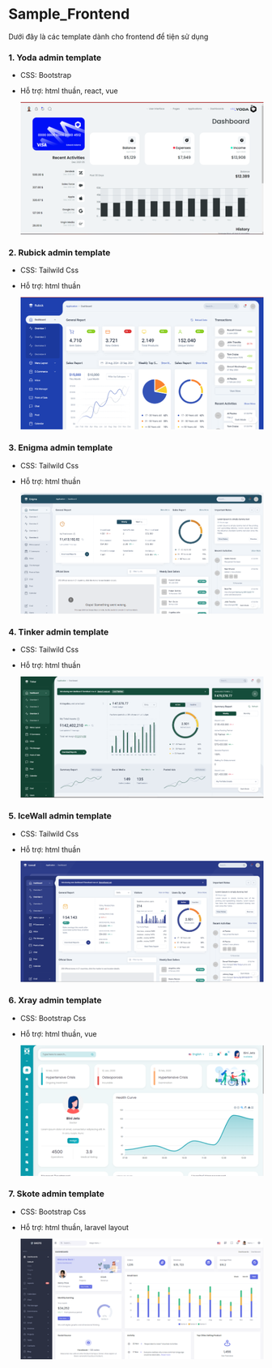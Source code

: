 # Sample_Frontend
Dưới đây là các template dành cho frontend để tiện sử dụng

### 1. Yoda admin template
- CSS: Bootstrap
- Hỗ trợ: html thuần, react, vue

  ![Trang chủ yoda admin](./images/yoda-admin-template.png)

### 2. Rubick admin template
- CSS: Tailwild Css
- Hỗ trợ: html thuần

  ![Trang chủ Rubick admin](./images/rubick-admin-template.png)

### 3. Enigma admin template
- CSS: Tailwild Css
- Hỗ trợ: html thuần

  ![Trang chủ Enigma admin](./images/enigma-admin-template.png)

  
### 4. Tinker admin template
- CSS: Tailwild Css
- Hỗ trợ: html thuần

  ![Trang chủ Tinker admin](./images/tinker-admin-template.png)

### 5. IceWall admin template
- CSS: Tailwild Css
- Hỗ trợ: html thuần

  ![Trang chủ IceWall admin](./images/icewall-admin-template.png)

### 6. Xray admin template
- CSS: Bootstrap Css
- Hỗ trợ: html thuần, vue

  ![Trang chủ Xray admin](./images/xray-admin-template.png)
  
### 7. Skote admin template
- CSS: Bootstrap Css
- Hỗ trợ: html thuần, laravel layout

  ![Trang chủ Xray admin](./images/skote-admin-template.png)